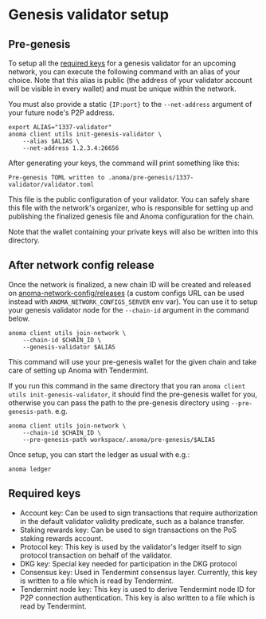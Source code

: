 # Genesis validator setup

## Pre-genesis

To setup all the [required keys](#required-keys) for a genesis validator for an upcoming network, you can execute the following command with an alias of your choice. Note that this alias is public (the address of your validator account will be visible in every wallet) and must be unique within the network.

You must also provide a static `{IP:port}` to the `--net-address` argument of your future node's P2P address.

```shell
export ALIAS="1337-validator"
anoma client utils init-genesis-validator \
    --alias $ALIAS \
    --net-address 1.2.3.4:26656
```

After generating your keys, the command will print something like this:

```shell
Pre-genesis TOML written to .anoma/pre-genesis/1337-validator/validator.toml
```

This file is the public configuration of your validator. You can safely share this file with the network's organizer, who is responsible for setting up and publishing the finalized genesis file and Anoma configuration for the chain.

Note that the wallet containing your private keys will also be written into this directory.

## After network config release

Once the network is finalized, a new chain ID will be created and released on [anoma-network-config/releases](https://github.com/heliaxdev/anoma-network-config/releases) (a custom configs URL can be used instead with `ANOMA_NETWORK_CONFIGS_SERVER` env var). You can use it to setup your genesis validator node for the `--chain-id` argument in the command below.

```shell
anoma client utils join-network \
    --chain-id $CHAIN_ID \
    --genesis-validator $ALIAS
```

This command will use your pre-genesis wallet for the given chain and take care of setting up Anoma with Tendermint.

If you run this command in the same directory that you ran `anoma client utils init-genesis-validator`, it should find the pre-genesis wallet for you, otherwise you can pass the path to the pre-genesis directory using `--pre-genesis-path`. e.g.

```shell
anoma client utils join-network \
    --chain-id $CHAIN_ID \
    --pre-genesis-path workspace/.anoma/pre-genesis/$ALIAS
```

Once setup, you can start the ledger as usual with e.g.:

```shell
anoma ledger
```

## Required keys

- Account key: Can be used to sign transactions that require authorization in the default validator validity predicate, such as a balance transfer.
- Staking rewards key: Can be used to sign transactions on the PoS staking rewards account.
- Protocol key: This key is used by the validator's ledger itself to sign protocol transaction on behalf of the validator.
- DKG key: Special key needed for participation in the DKG protocol
- Consensus key: Used in Tendermint consensus layer. Currently, this key is written to a file which is read by Tendermint.
- Tendermint node key: This key is used to derive Tendermint node ID for P2P connection authentication. This key is also written to a file which is read by Tendermint.
